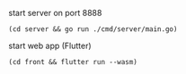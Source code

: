 
start server on port 8888

```
(cd server && go run ./cmd/server/main.go)
```

start web app (Flutter)

```
(cd front && flutter run --wasm)
```
